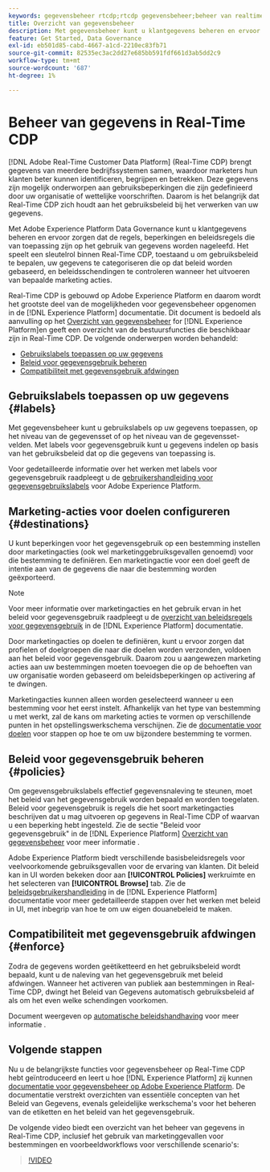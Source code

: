 ```yaml
---
keywords: gegevensbeheer rtcdp;rtcdp gegevensbeheer;beheer van realtime klantgegevensprofiel
title: Overzicht van gegevensbeheer
description: Met gegevensbeheer kunt u klantgegevens beheren en ervoor zorgen dat de regels, beperkingen en beleidsregels die van toepassing zijn op het gebruik van gegevens worden nageleefd.
feature: Get Started, Data Governance
exl-id: eb501d85-cabd-4667-a1cd-2210ec83fb71
source-git-commit: 82535ec3ac2dd27e685bb591fdf661d3ab5dd2c9
workflow-type: tm+mt
source-wordcount: '687'
ht-degree: 1%

---
```


# Beheer van gegevens in Real-Time CDP

[!DNL Adobe Real-Time Customer Data Platform] (Real-Time CDP) brengt gegevens van meerdere bedrijfssystemen samen, waardoor marketers hun klanten beter kunnen identificeren, begrijpen en betrekken. Deze gegevens zijn mogelijk onderworpen aan gebruiksbeperkingen die zijn gedefinieerd door uw organisatie of wettelijke voorschriften. Daarom is het belangrijk dat Real-Time CDP zich houdt aan het gebruiksbeleid bij het verwerken van uw gegevens.

Met Adobe Experience Platform Data Governance kunt u klantgegevens beheren en ervoor zorgen dat de regels, beperkingen en beleidsregels die van toepassing zijn op het gebruik van gegevens worden nageleefd. Het speelt een sleutelrol binnen Real-Time CDP, toestaand u om gebruiksbeleid te bepalen, uw gegevens te categoriseren die op dat beleid worden gebaseerd, en beleidsschendingen te controleren wanneer het uitvoeren van bepaalde marketing acties.

Real-Time CDP is gebouwd op Adobe Experience Platform en daarom wordt het grootste deel van de mogelijkheden voor gegevensbeheer opgenomen in de [!DNL Experience Platform] documentatie. Dit document is bedoeld als aanvulling op het [Overzicht van gegevensbeheer](../../data-governance/home.md) for [!DNL Experience Platform]en geeft een overzicht van de bestuursfuncties die beschikbaar zijn in Real-Time CDP. De volgende onderwerpen worden behandeld:

* [Gebruikslabels toepassen op uw gegevens](#labels)
* [Beleid voor gegevensgebruik beheren](#policies)
* [Compatibiliteit met gegevensgebruik afdwingen](#enforce)

## Gebruikslabels toepassen op uw gegevens {#labels}

Met gegevensbeheer kunt u gebruikslabels op uw gegevens toepassen, op het niveau van de gegevensset of op het niveau van de gegevensset-velden. Met labels voor gegevensgebruik kunt u gegevens indelen op basis van het gebruiksbeleid dat op die gegevens van toepassing is.

Voor gedetailleerde informatie over het werken met labels voor gegevensgebruik raadpleegt u de [gebruikershandleiding voor gegevensgebruikslabels](../../data-governance/labels/overview.md) voor Adobe Experience Platform.

## Marketing-acties voor doelen configureren {#destinations}

U kunt beperkingen voor het gegevensgebruik op een bestemming instellen door marketingacties (ook wel marketinggebruiksgevallen genoemd) voor die bestemming te definiëren. Een marketingactie voor een doel geeft de intentie aan van de gegevens die naar die bestemming worden geëxporteerd.

>[!NOTE]
>
>Voor meer informatie over marketingacties en het gebruik ervan in het beleid voor gegevensgebruik raadpleegt u de [overzicht van beleidsregels voor gegevensgebruik](../../data-governance/policies/overview.md) in de [!DNL Experience Platform] documentatie.

Door marketingacties op doelen te definiëren, kunt u ervoor zorgen dat profielen of doelgroepen die naar die doelen worden verzonden, voldoen aan het beleid voor gegevensgebruik. Daarom zou u aangewezen marketing acties aan uw bestemmingen moeten toevoegen die op de behoeften van uw organisatie worden gebaseerd om beleidsbeperkingen op activering af te dwingen.

Marketingacties kunnen alleen worden geselecteerd wanneer u een bestemming voor het eerst instelt. Afhankelijk van het type van bestemming u met werkt, zal de kans om marketing acties te vormen op verschillende punten in het opstellingswerkschema verschijnen. Zie de [documentatie voor doelen](../destinations/overview.md) voor stappen op hoe te om uw bijzondere bestemming te vormen.

## Beleid voor gegevensgebruik beheren {#policies}

Om gegevensgebruikslabels effectief gegevensnaleving te steunen, moet het beleid van het gegevensgebruik worden bepaald en worden toegelaten. Beleid voor gegevensgebruik is regels die het soort marketingacties beschrijven dat u mag uitvoeren op gegevens in Real-Time CDP of waarvan u een beperking hebt ingesteld. Zie de sectie &quot;Beleid voor gegevensgebruik&quot; in de [!DNL Experience Platform] [Overzicht van gegevensbeheer](../../data-governance/home.md) voor meer informatie .

Adobe Experience Platform biedt verschillende basisbeleidsregels voor veelvoorkomende gebruiksgevallen voor de ervaring van klanten. Dit beleid kan in UI worden bekeken door aan **[!UICONTROL Policies]** werkruimte en het selecteren van **[!UICONTROL Browse]** tab. Zie de [beleidsgebruikershandleiding](../../data-governance/policies/user-guide.md) in de [!DNL Experience Platform] documentatie voor meer gedetailleerde stappen over het werken met beleid in UI, met inbegrip van hoe te om uw eigen douanebeleid te maken.

## Compatibiliteit met gegevensgebruik afdwingen {#enforce}

Zodra de gegevens worden geëtiketteerd en het gebruiksbeleid wordt bepaald, kunt u de naleving van het gegevensgebruik met beleid afdwingen. Wanneer het activeren van publiek aan bestemmingen in Real-Time CDP, dwingt het Beleid van Gegevens automatisch gebruiksbeleid af als om het even welke schendingen voorkomen.

Document weergeven op [automatische beleidshandhaving](../../data-governance/enforcement/auto-enforcement.md) voor meer informatie .

## Volgende stappen

Nu u de belangrijkste functies voor gegevensbeheer op Real-Time CDP hebt geïntroduceerd en leert u hoe [!DNL Experience Platform] zij kunnen [documentatie voor gegevensbeheer op Adobe Experience Platform](../../data-governance/home.md). De documentatie verstrekt overzichten van essentiële concepten van het Beleid van Gegevens, evenals geleidelijke werkschema&#39;s voor het beheren van de etiketten en het beleid van het gegevensgebruik.

De volgende video biedt een overzicht van het beheer van gegevens in Real-Time CDP, inclusief het gebruik van marketinggevallen voor bestemmingen en voorbeeldworkflows voor verschillende scenario&#39;s:

>[!VIDEO](https://video.tv.adobe.com/v/33631?quality=12&learn=on)
